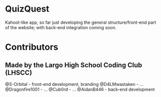 # QuizQuest
Kahoot-like app, so far just developing the general structure/front-end part of the website; with back-end integration coming soon.
# Contributors
## Made by the Largo High School Coding Club (LHSCC)
@S-Orbital - front-end development, branding
@D4LMwastaken - ...
@Dragonfire1001 - ...
@Cub0rd - ...
@AidanB446 - back-end development
